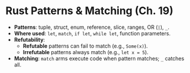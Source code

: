 # Rust Patterns & Matching (Ch. 19)

- **Patterns**: tuple, struct, enum, reference, slice, ranges, OR (`|`), `_`.
- **Where used**: `let`, `match`, `if let`, `while let`, function parameters.
- **Refutability**: 
  - **Refutable** patterns can fail to match (e.g., `Some(x)`).
  - **Irrefutable** patterns always match (e.g., `let x = 5`).
- **Matching**: `match` arms execute code when pattern matches; `_` catches all.
